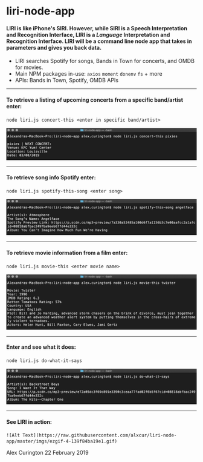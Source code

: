 # liri-node-app

####  LIRI is like iPhone's SIRI. However, while SIRI is a Speech Interpretation and Recognition Interface, LIRI is a _Language_ Interpretation and Recognition Interface. LIRI will be a command line node app that takes in parameters and gives you back data.

* LIRI searches Spotify for songs, Bands in Town for concerts, and OMDB for movies.
* Main NPM packages in-use: `axios` `moment` `donenv` `fs` + more
* APIs: Bands in Town, Spotify, OMDB APIs

_______

#### To retrieve a listing of upcoming concerts from a specific band/artist enter:
```
node liri.js concert-this <enter in specific band/artist>
```
![Alt Text](https://raw.githubusercontent.com/alxcur/liri-node-app/master/imgs/concert-this.jpg)

_______

#### To retrieve song info Spotify enter:
```
node liri.js spotify-this-song <enter song>
```
![Alt Text](https://raw.githubusercontent.com/alxcur/liri-node-app/master/imgs/spotify-song.jpg)

_______

#### To retrieve movie information from a film enter:
```
node liri.js movie-this <enter movie name>
```
![Alt Text](https://raw.githubusercontent.com/alxcur/liri-node-app/master/imgs/movie-this.jpg)

_______

#### Enter and see what it does:
```
node liri.js do-what-it-says
```
![Alt Text](https://raw.githubusercontent.com/alxcur/liri-node-app/master/imgs/do-what-it-says.jpg)

_______

#### See LIRI in action:
```
![Alt Text](https://raw.githubusercontent.com/alxcur/liri-node-app/master/imgs/ezgif-4-139f84ba19e1.gif)
```

Alex Curington 
22 February 2019
